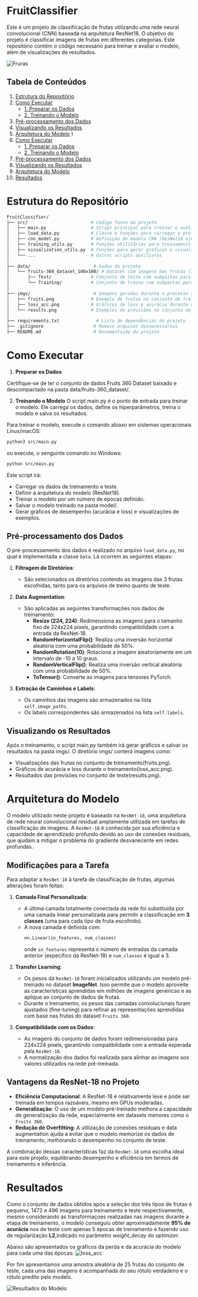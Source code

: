 # FruitClassifier
Este é um projeto de classificação de frutas utilizando uma rede neural convolucional (CNN) baseada na arquitetura ResNet18. O objetivo do projeto é classificar imagens de frutas em diferentes categorias. Este repositório contém o código necessário para treinar e avaliar o modelo, além de visualizações de resultados.

![Fruras](./imgs/fruits.png)

## Tabela de Conteúdos
1. [Estrutura do Repositório](#estrutura-do-repositório)
2. [Como Executar](#como-executar)
    - [1. Preparar os Dados](#1-preparar-os-dados)
    - [2. Treinando o Modelo](#2-treinando-o-modelo)
3. [Pré-processamento dos Dados](#pré-processamento-dos-dados)
4. [Visualizando os Resultados](#visualizando-os-resultados)
5. [Arquitetura do Modelo](#arquitetura-do-modelo)
)
2. [Como Executar](#como-executar)
    - [1. Preparar os Dados](#1-preparar-os-dados)
    - [2. Treinando o Modelo](#2-treinando-o-modelo)
3. [Pré-processamento dos Dados](#pré-processamento-dos-dados)
4. [Visualizando os Resultados](#visualizando-os-resultados)
5. [Arquitetura do Modelo](#arquitetura-do-modelo)
6. [Resultados](#resultados)

# Estrutura do Repositório
```bash
FruitClassifier/
├── src/                        # Código fonte do projeto
│   ├── main.py                 # Script principal para treinar e avaliar o modelo
│   ├── load_data.py            # Classe e funções para carregar e pré-processar os dados
│   ├── cnn_model.py            # Definição do modelo CNN (ResNet18 ajustada)
│   ├── training_utils.py       # Funções utilitárias para treinamento e avaliação
│   ├── visualization_utils.py  # Funções para gerar gráficos e visualizações
│   └── ...                     # Outros scripts auxiliares
│
├── data/                        # Dados do projeto 
│   └── fruits-360_dataset_100x100/ # Dataset com imagens das frutas (100x100 pixels)
│       ├── Test/               # Conjunto de teste com subpastas para cada classe
│       └── Training/           # Conjunto de treino com subpastas para cada classe
│
├── imgs/                        # Imagens geradas durante o processo (gráficos e resultados)
│   ├── fruits.png              # Exemplo de frutas no conjunto de treinamento
│   ├── loss_acc.png            # Gráficos de loss e acurácia durante o treinamento
│   └── results.png             # Exemplos de previsões no conjunto de teste
│
├── requirements.txt              # Lista de dependências do projeto
├── .gitignore                   # Remove arquivos desnecessários
├── README.md                    # Documentação do projeto

```

# Como Executar
 1. **Preparar os Dados**

Certifique-se de ter o conjunto de dados Fruits 360 Dataset baixado e descompactado na pasta data/fruits-360_dataset/.


 2. **Treinando o Modelo**
O script main.py é o ponto de entrada para treinar o modelo. Ele carrega os dados, define os hiperparâmetros, treina o modelo e salva os resultados.

Para treinar o modelo, execute o comando abiaxo em sistemas operacionais Linux/macOS:
```bash
python3 src/main.py
```
ou execute, o senguinte comando no Windows:
```bash
python src/main.py
```

Este script irá:
- Carregar os dados de treinamento e teste.
- Definir a arquitetura do modelo (ResNet18).
- Treinar o modelo por um número de épocas definido.
- Salvar o modelo treinado na pasta model/.
- Gerar gráficos de desempenho (acurácia e loss) e visualizações de exemplos.

## Pré-processamento dos Dados
O pré-processamento dos dados é realizado no arquivo `load_data.py`, no qual é implementada a classe `Data`. Lá ocorrem as seguintes etapas:

1. **Filtragem de Diretórios**:
   - São selecionados os diretórios contendo as imagens das 3 frutas escolhidas, tanto para os arquivos de treino quanto de teste.

2. **Data Augmentation**:
   - São aplicadas as seguintes transformações nos dados de treinamento:
     - **Resize (224, 224)**: Redimensiona as imagens para o tamanho fixo de 224x224 pixels, garantindo compatibilidade com a entrada da ResNet-18.
     - **RandomHorizontalFlip()**: Realiza uma inversão horizontal aleatória com uma probabilidade de 50%.
     - **RandomRotation(10)**: Rotaciona a imagem aleatoriamente em um intervalo de -10 a 10 graus.
     - **RandomVerticalFlip()**: Realiza uma inversão vertical aleatória com uma probabilidade de 50%.
     - **ToTensor()**: Converte as imagens para tensores PyTorch.

3. **Extração de Caminhos e Labels**:
   - Os caminhos das imagens são armazenados na lista `self.image_paths`.
   - Os labels correspondentes são armazenados na lista `self.labels`.


## Visualizando os Resultados
Após o treinamento, o script main.py também irá gerar gráficos e salvar os resultados na pasta imgs/. O diretório imgs/ conterá imagens como:

- Visualizações das frutas no conjunto de treinamento(fruits.png).
- Gráficos de acurácia e loss durante o treinamento(loss_acc.png).
- Resultados das previsões no conjunto de teste(results.png).

# Arquitetura do Modelo
O modelo utilizado neste projeto é baseado na `ResNet-18`, uma arquitetura de rede neural convolucional residual amplamente utilizada em tarefas de classificação de imagens. A `ResNet-18` é conhecida por sua eficiência e capacidade de aprendizado profundo devido ao uso de conexões residuais, que ajudam a mitigar o problema do gradiente desvanecente em redes profundas.

## Modificações para a Tarefa
Para adaptar a `ResNet-18` à tarefa de classificação de frutas, algumas alterações foram feitas:
1. **Camada Final Personalizada**: 
   - A última camada totalmente conectada da rede foi substituída por uma camada linear personalizada para permitir a classificação em **3 classes** (uma para cada tipo de fruta escolhido).
   - A nova camada é definida com:
     ```python
     nn.Linear(in_features, num_classes)
     ```
     onde `in_features` representa o número de entradas da camada anterior (específico da ResNet-18) e `num_classes` é igual a 3.

2. **Transfer Learning**:
   - Os pesos da `ResNet-18` foram inicializados utilizando um modelo pré-treinado no dataset **ImageNet**. Isso permite que o modelo aproveite as características aprendidas em milhões de imagens genéricas e as aplique ao conjunto de dados de frutas.
   - Durante o treinamento, os pesos das camadas convolucionais foram ajustados (fine-tuning) para refinar as representações aprendidas com base nas frutas do dataset `Fruits 360`.

3. **Compatibilidade com os Dados**:
   - As imagens do conjunto de dados foram redimensionadas para 224x224 pixels, garantindo compatibilidade com a entrada esperada pela `ResNet-18`.
   - A normalização dos dados foi realizada para alinhar as imagens aos valores utilizados na rede pré-treinada.

## Vantagens da ResNet-18 no Projeto
- **Eficiência Computacional**: A ResNet-18 é relativamente leve e pode ser treinada em tempos razoáveis, mesmo em GPUs moderadas.
- **Generalização**: O uso de um modelo pré-treinado melhora a capacidade de generalização da rede, especialmente em datasets menores como o `Fruits 360`.
- **Redução de Overfitting**: A utilização de conexões residuais e data augmentation ajuda a evitar que o modelo memorize os dados de treinamento, melhorando o desempenho no conjunto de teste.

A combinação dessas características faz da `ResNet-18` uma escolha ideal para este projeto, equilibrando desempenho e eficiência em termos de treinamento e inferência.

# Resultados

Como o conjunto de dados obtidos após a seleção dos três tipos de frutas é pequeno, 1472 e 496 imagens para treinamento e teste respectivamente, mesmo considerando as transformaçoes realizadas nas imagens durante a etapa de treinamento, o modelo conseguiu obter aproximadamente **95% de acurácia** nos de teste com apenas 5 épocas de treinamento e fazendo uso de regularização **L2**,indicado no parâmetro *weight_decay* do *optimizer*.

Abaixo são apresentados os gráficos da perda e da acurácia do modelo para cada uma das épocas:
![loss_acc](./imgs/loss_acc.png)

Por fim apresentamos uma amostra aleatória de 25 frutas do conjunto de teste, cada uma das imagens é acompanhada do seu rótulo verdadeiro e o rótulo predito pelo modelo.

![Resultados do Modelo](./imgs/results.png)
